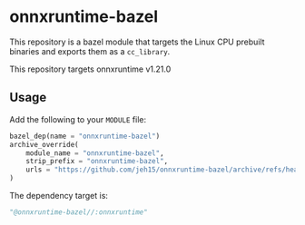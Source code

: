 # onnxruntime-bazel
This repository is a bazel module that targets the Linux CPU prebuilt binaries and exports them as a `cc_library`.

This repository targets onnxruntime v1.21.0

## Usage
Add the following to your `MODULE` file:

```python
bazel_dep(name = "onnxruntime-bazel")
archive_override(
    module_name = "onnxruntime-bazel",
    strip_prefix = "onnxruntime-bazel",
    urls = "https://github.com/jeh15/onnxruntime-bazel/archive/refs/heads/main.zip"
)
```

The dependency target is:
```python
"@onnxruntime-bazel//:onnxruntime"
```
